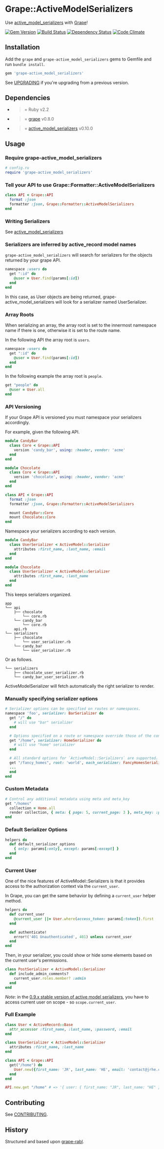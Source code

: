 # Grape::ActiveModelSerializers

Use [active_model_serializers](https://github.com/rails-api/active_model_serializers) with [Grape](https://github.com/intridea/grape)!

[![Gem Version](https://badge.fury.io/rb/grape-active_model_serializers.svg)](https://badge.fury.io/rb/grape-active_model_serializers)
[![Build Status](https://api.travis-ci.org/ruby-grape/grape-active_model_serializers.svg)](http://travis-ci.org/ruby-grape/grape-active_model_serializers) [![Dependency Status](https://gemnasium.com/ruby-grape/grape-active_model_serializers.svg)](https://gemnasium.com/ruby-grape/grape-active_model_serializers) [![Code Climate](https://codeclimate.com/github/ruby-grape/grape-active_model_serializers.svg)](https://codeclimate.com/github/ruby-grape/grape-active_model_serializers)

## Installation

Add the `grape` and `grape-active_model_serializers` gems to Gemfile and run `bundle install`.

```ruby
gem 'grape-active_model_serializers'
```

See [UPGRADING](UPGRADING.md) if you're upgrading from a previous version.

## Dependencies

* >= Ruby v2.2
* >= [grape](https://github.com/intridea/grape) v0.8.0
* >= [active_model_serializers](https://github.com/rails-api/active_model_serializers) v0.10.0

## Usage

### Require grape-active_model_serializers

```ruby
# config.ru
require 'grape-active_model_serializers'
```

### Tell your API to use Grape::Formatter::ActiveModelSerializers

```ruby
class API < Grape::API
  format :json
  formatter :json, Grape::Formatter::ActiveModelSerializers
end
```

### Writing Serializers

See [active_model_serializers](https://github.com/rails-api/active_model_serializers)


### Serializers are inferred by active_record model names

`grape-active_model_serializers` will search for serializers for the objects returned by your grape API.

```ruby
namespace :users do
  get ":id" do
    @user = User.find(params[:id])
  end
end
```
In this case, as User objects are being returned, grape-active_model_serializers will look for a serializer named UserSerializer.

### Array Roots

When serializing an array, the array root is set to the innermost namespace name if there is one, otherwise it is set to the route name.

In the following API the array root is `users`.

```ruby
namespace :users do
  get ":id" do
    @user = User.find(params[:id])
  end
end
```

In the following example the array root is `people`.

```ruby
get "people" do
  @user = User.all
end
```

### API Versioning

If your Grape API is versioned you must namespace your serializers accordingly.

For example, given the following API.

```ruby
module CandyBar
  class Core < Grape::API
    version 'candy_bar', using: :header, vendor: 'acme'
  end
end

module Chocolate
  class Core < Grape::API
    version 'chocolate', using: :header, vendor: 'acme'
  end
end

class API < Grape::API
  format :json
  formatter :json, Grape::Formatter::ActiveModelSerializers

  mount CandyBar::Core
  mount Chocolate::Core
end
```

Namespace your serializers according to each version.

```ruby
module CandyBar
  class UserSerializer < ActiveModel::Serializer
    attributes :first_name, :last_name, :email
  end
end

module Chocolate
  class UserSerializer < ActiveModel::Serializer
    attributes :first_name, :last_name
  end
end
```

This keeps serializers organized.

```
app
└── api
    ├── chocolate
        └── core.rb
    └── candy_bar
        └── core.rb
    api.rb
└── serializers
    ├── chocolate
        └── user_serializer.rb
    └── candy_bar
        └── user_serializer.rb
```

Or as follows.

```
└── serializers
    ├── chocolate_user_serializer.rb
    └── candy_bar_user_serializer.rb
```

ActiveModelSerializer will fetch automatically the right serializer to render.

### Manually specifying serializer options

```ruby
# Serializer options can be specified on routes or namespaces.
namespace 'foo', serializer: BarSerializer do
  get "/" do
    # will use "bar" serializer
  end

  # Options specified on a route or namespace override those of the containing namespace.
  get "/home", serializer: HomeSerializer do
    # will use "home" serializer
  end

  # All standard options for `ActiveModel::Serializers` are supported.
  get "/fancy_homes", root: 'world', each_serializer: FancyHomesSerializer
  ...
  end
end
```

### Custom Metadata

```ruby
# Control any additional metadata using meta and meta_key
get "/homes"
  collection = Home.all
  render collection, { meta: { page: 5, current_page: 3 }, meta_key: :pagination_info }
end
```

### Default Serializer Options

```ruby
helpers do
  def default_serializer_options
    { only: params[:only], except: params[:except] }
  end
end
```

### Current User

One of the nice features of ActiveModel::Serializers is that it provides access to the authorization context via the `current_user`.

In Grape, you can get the same behavior by defining a `current_user` helper method.

```ruby
helpers do
  def current_user
    @current_user ||= User.where(access_token: params[:token]).first
  end

  def authenticate!
    error!('401 Unauthenticated', 401) unless current_user
  end
end
```

Then, in your serializer, you could show or hide some elements based on the current user's permissions.

```ruby
class PostSerializer < ActiveModel::Serializer
  def include_admin_comments?
    current_user.roles.member? :admin
  end
end
```

*Note*: in the [0.9.x stable version of active model serializers](https://github.com/rails-api/active_model_serializers/tree/0-9-stable#customizing-scope), you have to access current user on scope -  so `scope.current_user`.

### Full Example

```ruby
class User < ActiveRecord::Base
  attr_accessor :first_name, :last_name, :password, :email
end

class UserSerializer < ActiveModel::Serializer
  attributes :first_name, :last_name
end

class API < Grape::API
  get("/home") do
    User.new({first_name: 'JR', last_name: 'HE', email: 'contact@jrhe.co.uk'})
  end
end

API.new.get "/home" # => '{ user: { first_name: "JR", last_name: "HE" } }'
```

## Contributing

See [CONTRIBUTING](CONTRIBUTING.md).

## History

Structured and based upon [grape-rabl](https://github.com/LTe/grape-rabl).

